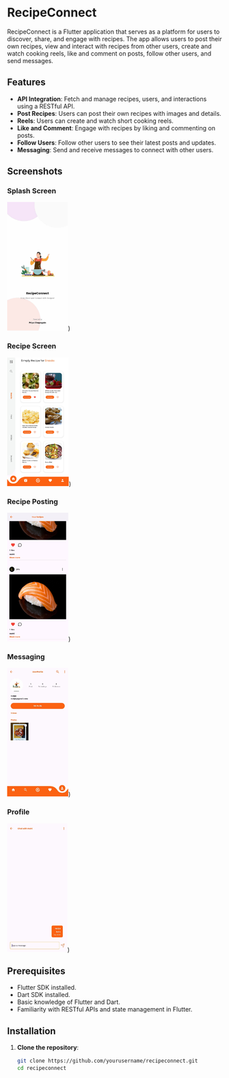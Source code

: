 # RecipeConnect

RecipeConnect is a Flutter application that serves as a platform for users to discover, share, and engage with recipes. The app allows users to post their own recipes, view and interact with recipes from other users, create and watch cooking reels, like and comment on posts, follow other users, and send messages.

## Features

- **API Integration**: Fetch and manage recipes, users, and interactions using a RESTful API.
- **Post Recipes**: Users can post their own recipes with images and details.
- **Reels**: Users can create and watch short cooking reels.
- **Like and Comment**: Engage with recipes by liking and commenting on posts.
- **Follow Users**: Follow other users to see their latest posts and updates.
- **Messaging**: Send and receive messages to connect with other users.

## Screenshots

### Splash Screen
<img src="https://github.com/Priya129/RecipeConnect/blob/main/assets/Images/recipe1.jpg" alt="Splash Screen" height="300"/>)

### Recipe Screen
<img src="https://github.com/Priya129/RecipeConnect/blob/main/assets/Images/recipe2.jpg" alt="Recipe Screen" height="300"/>)

### Recipe Posting
<img src="https://github.com/Priya129/RecipeConnect/blob/main/assets/Images/recipe3.jpg" alt="Recipe Posting" height="300"/>)

### Messaging
<img src="https://github.com/Priya129/RecipeConnect/blob/main/assets/Images/recipe4.jpg" alt="Messaging" height="300"/>)

### Profile
<img src="https://github.com/Priya129/RecipeConnect/blob/main/assets/Images/recipe5.jpg" alt="Profile" height="300"/>)

## Prerequisites

- Flutter SDK installed.
- Dart SDK installed.
- Basic knowledge of Flutter and Dart.
- Familiarity with RESTful APIs and state management in Flutter.

## Installation

1. **Clone the repository**:

   ```bash
   git clone https://github.com/yourusername/recipeconnect.git
   cd recipeconnect
